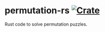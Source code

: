 # permutation-rs [![Crate](https://img.shields.io/crates/v/permutation-rs.svg)](https://crates.io/crates/permutation-rs)
Rust code to solve permutation puzzles.
